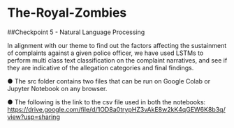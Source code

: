 # The-Royal-Zombies

##Checkpoint 5 - Natural Language Processing

In alignment with our theme to find out the factors affecting the sustainment of complaints against a given police officer, we have used LSTMs to perform multi class text classification on the complaint narratives, and see if they are indicative of the allegation categories and final findings.

● The src folder contains two files that can be run on Google Colab or Jupyter Notebook on any browser.

● The following is the link to the csv file used in both the notebooks: https://drive.google.com/file/d/1OD8a0trypHZ3vAkE8w2kK4qGEW6K8b3q/view?usp=sharing

